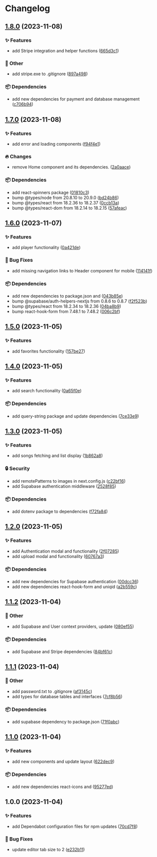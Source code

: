 # Changelog

## [1.8.0](https://github.com/TheoEwzZer/SpotifyClone/compare/v1.7.0...v1.8.0) (2023-11-08)


### ✨ Features

* add Stripe integration and helper functions ([665d3c1](https://github.com/TheoEwzZer/SpotifyClone/commit/665d3c1af6c1ba3a5b875df8fdbe9cf3c224b995))


### 🔧 Other

* add stripe.exe to .gitignore ([897a498](https://github.com/TheoEwzZer/SpotifyClone/commit/897a4982999b962891446233a85d9cad59f4de80))


### 📦 Dependencies

* add new dependencies for payment and database management ([c706b94](https://github.com/TheoEwzZer/SpotifyClone/commit/c706b945728d0449d516226f05ee11e3342e594d))

## [1.7.0](https://github.com/TheoEwzZer/SpotifyClone/compare/v1.6.0...v1.7.0) (2023-11-08)


### ✨ Features

* add error and loading components ([f94f4e1](https://github.com/TheoEwzZer/SpotifyClone/commit/f94f4e140be93ec0d49ba5bbef043b4f38010523))


### 🔥 Changes

* remove Home component and its dependencies. ([2a0aace](https://github.com/TheoEwzZer/SpotifyClone/commit/2a0aace9a96ee6649569e885e516bf1ab12a32b1))


### 📦 Dependencies

* add react-spinners package ([01810c3](https://github.com/TheoEwzZer/SpotifyClone/commit/01810c354cae7245e52241c6d72e4ae86ad39dda))
* bump @types/node from 20.8.10 to 20.9.0 ([bd24b86](https://github.com/TheoEwzZer/SpotifyClone/commit/bd24b8635ed16aa938f0188c8a53595c8a959a7d))
* bump @types/react from 18.2.36 to 18.2.37 ([0ccb13a](https://github.com/TheoEwzZer/SpotifyClone/commit/0ccb13a7e402c3627a4650219525f9c5e1ba6ef3))
* bump @types/react-dom from 18.2.14 to 18.2.15 ([57afeac](https://github.com/TheoEwzZer/SpotifyClone/commit/57afeac2b2288c3df21064e33ee2d91d1c1953c3))

## [1.6.0](https://github.com/TheoEwzZer/SpotifyClone/compare/v1.5.0...v1.6.0) (2023-11-07)


### ✨ Features

* add player functionality ([0a421de](https://github.com/TheoEwzZer/SpotifyClone/commit/0a421ded3a330a8384b3071a7cc918c59497f62d))


### 🐛 Bug Fixes

* add missing navigation links to Header component for mobile ([114141f](https://github.com/TheoEwzZer/SpotifyClone/commit/114141fe17c8d30c13e2cdea7698da0cf45b760b))


### 📦 Dependencies

* add new dependencies to package.json and ([043b85e](https://github.com/TheoEwzZer/SpotifyClone/commit/043b85ead34b8a3e33dfe6486372ab448a6038a8))
* bump @supabase/auth-helpers-nextjs from 0.8.6 to 0.8.7 ([f2f523b](https://github.com/TheoEwzZer/SpotifyClone/commit/f2f523b9104a66577513257ad8b7f34c7728394e))
* bump @types/react from 18.2.34 to 18.2.36 ([04ba8b9](https://github.com/TheoEwzZer/SpotifyClone/commit/04ba8b9544601c5c0bc960164dae20054df9af44))
* bump react-hook-form from 7.48.1 to 7.48.2 ([006c2bf](https://github.com/TheoEwzZer/SpotifyClone/commit/006c2bf67383843a089fa10a2ee02a27e376fb7c))

## [1.5.0](https://github.com/TheoEwzZer/SpotifyClone/compare/v1.4.0...v1.5.0) (2023-11-05)


### ✨ Features

* add favorites functionality ([157be27](https://github.com/TheoEwzZer/SpotifyClone/commit/157be2757632e930e974159dd631c4130fe9b8c8))

## [1.4.0](https://github.com/TheoEwzZer/SpotifyClone/compare/v1.3.0...v1.4.0) (2023-11-05)


### ✨ Features

* add search functionality ([0a65f0e](https://github.com/TheoEwzZer/SpotifyClone/commit/0a65f0ef239a13cdac27fe7a1a84e847ce0a61c9))


### 📦 Dependencies

* add query-string package and update dependencies ([7ce33e9](https://github.com/TheoEwzZer/SpotifyClone/commit/7ce33e9cc71fb6b45d6d9b397613bb3be2203c0e))

## [1.3.0](https://github.com/TheoEwzZer/SpotifyClone/compare/v1.2.0...v1.3.0) (2023-11-05)


### ✨ Features

* add songs fetching and list display ([1b862a8](https://github.com/TheoEwzZer/SpotifyClone/commit/1b862a80045c5dd0706b1957c5d2b8f5b90c3d45))


### 🔒️ Security

* add remotePatterns to images in next.config.js ([c22bf16](https://github.com/TheoEwzZer/SpotifyClone/commit/c22bf1637328f11c3ea577c4aa1de0c611cbd5c5))
* add Supabase authentication middleware ([2528f85](https://github.com/TheoEwzZer/SpotifyClone/commit/2528f8535c3e47fe6b48a6717b28f3344b4adfb6))


### 📦 Dependencies

* add dotenv package to dependencies ([f72fa84](https://github.com/TheoEwzZer/SpotifyClone/commit/f72fa84eae14478e4cc78a39584d5d0c55856488))

## [1.2.0](https://github.com/TheoEwzZer/SpotifyClone/compare/v1.1.2...v1.2.0) (2023-11-05)


### ✨ Features

* add Authentication modal and functionality ([2f07285](https://github.com/TheoEwzZer/SpotifyClone/commit/2f072859e5573aa16ed543a07a7e6fb93a60a975))
* add upload modal and functionality ([60767a3](https://github.com/TheoEwzZer/SpotifyClone/commit/60767a3a277c45d392e6b0ca1e2fa427f1cbc430))


### 📦 Dependencies

* add new dependencies for Supabase authentication ([00dcc36](https://github.com/TheoEwzZer/SpotifyClone/commit/00dcc368acf79f604dd82543e79709662be91763))
* add new dependencies react-hook-form and uniqid ([a2b559c](https://github.com/TheoEwzZer/SpotifyClone/commit/a2b559cc56b608f356383142a44da37cebfb31c3))

## [1.1.2](https://github.com/TheoEwzZer/SpotifyClone/compare/v1.1.1...v1.1.2) (2023-11-04)


### 🔧 Other

* add Supabase and User context providers, update ([080ef55](https://github.com/TheoEwzZer/SpotifyClone/commit/080ef55c537bcb382e0a837e7d23ebda3d6ca82c))


### 📦 Dependencies

* add Supabase and Stripe dependencies ([84bf61c](https://github.com/TheoEwzZer/SpotifyClone/commit/84bf61cbd1ecd70247afc5f95ef6f3be4419be91))

## [1.1.1](https://github.com/TheoEwzZer/SpotifyClone/compare/v1.1.0...v1.1.1) (2023-11-04)


### 🔧 Other

* add password.txt to .gitignore ([af3145c](https://github.com/TheoEwzZer/SpotifyClone/commit/af3145ca33f8fcce6d39384d179a972c3ba5e53a))
* add types for database tables and interfaces ([7cf8b56](https://github.com/TheoEwzZer/SpotifyClone/commit/7cf8b5658e36dfbc0962554b221b7ed3a331759c))


### 📦 Dependencies

* add supabase dependency to package.json ([71f0abc](https://github.com/TheoEwzZer/SpotifyClone/commit/71f0abc488157aff2dbb68626ab150f825787357))

## [1.1.0](https://github.com/TheoEwzZer/SpotifyClone/compare/v1.0.0...v1.1.0) (2023-11-04)


### ✨ Features

* add new components and update layout ([622dec9](https://github.com/TheoEwzZer/SpotifyClone/commit/622dec9b4ee2c6326339e93cb1e4e08ddf06934e))


### 📦 Dependencies

* add new dependencies react-icons and ([95277ed](https://github.com/TheoEwzZer/SpotifyClone/commit/95277ed9e348cf2a1bd16e4bd717e62499a10121))

## 1.0.0 (2023-11-04)


### ✨ Features

* add Dependabot configuration files for npm updates ([70cd7f8](https://github.com/TheoEwzZer/SpotifyClone/commit/70cd7f8e940da07a124ba5b3899832ebde45c371))


### 🐛 Bug Fixes

* update editor tab size to 2 ([e232b11](https://github.com/TheoEwzZer/SpotifyClone/commit/e232b1124348485f12ad30128dccdf0a7912e3ad))
